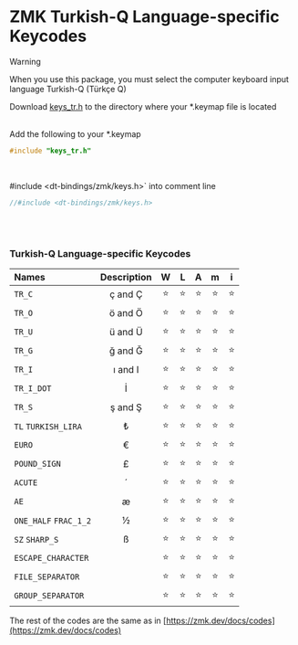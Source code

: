 # ZMK Turkish-Q Language-specific Keycodes


> [!WARNING]
> When you use this package, you must select the computer keyboard input language Turkish-Q (Türkçe Q) 

Download [keys_tr.h](keys_tr.h) to the directory where your *.keymap file is located           
<br>

Add the following to your *.keymap 

```c
#include "keys_tr.h"
``` 
<br>

#include <dt-bindings/zmk/keys.h>` into comment line 

```c
//#include <dt-bindings/zmk/keys.h>
```
<br>
<br>

### Turkish-Q Language-specific Keycodes

|        Names            |   Description |   W   |   L   |   A   |   m   |   i   |
|:------------------------|:-------------:|:-----:|:-----:|:-----:|:-----:|:-----:|
|       `TR_C`            |   ç and Ç     |   ⭐  |   ⭐  |   ⭐  |   ⭐  |   ⭐ |
|       `TR_O`            |   ö and Ö     |   ⭐  |   ⭐  |   ⭐  |   ⭐  |   ⭐ |
|       `TR_U`            |   ü and Ü     |   ⭐  |   ⭐  |   ⭐  |   ⭐  |   ⭐ |
|       `TR_G`            |   ğ and Ğ     |   ⭐  |   ⭐  |   ⭐  |   ⭐  |   ⭐ |
|       `TR_I`            |   ı and I     |   ⭐  |   ⭐  |   ⭐  |   ⭐  |   ⭐ |
|       `TR_I_DOT`        |      İ        |   ⭐  |   ⭐  |   ⭐  |   ⭐  |   ⭐ |
|       `TR_S`            |   ş and Ş     |   ⭐  |   ⭐  |   ⭐  |   ⭐  |   ⭐ |
|  `TL` `TURKISH_LIRA`    |      ₺        |   ⭐  |   ⭐  |   ⭐  |   ⭐  |   ⭐ |
|       `EURO`            |      €        |   ⭐  |   ⭐  |   ⭐  |   ⭐  |   ⭐ |
|     `POUND_SIGN`        |      £        |   ⭐  |   ⭐  |   ⭐  |   ⭐  |   ⭐ |
|      `ACUTE`            |      ´        |   ⭐  |   ⭐  |   ⭐  |   ⭐  |   ⭐ |
|        `AE`             |      æ        |   ⭐  |   ⭐  |   ⭐  |   ⭐  |   ⭐ |
|  `ONE_HALF` `FRAC_1_2`  |      ½        |   ⭐  |   ⭐  |   ⭐  |   ⭐  |   ⭐ |
|  `SZ`  `SHARP_S`        |      ß        |   ⭐  |   ⭐  |   ⭐  |   ⭐  |   ⭐ |
|  `ESCAPE_CHARACTER`     |               |   ⭐  |   ⭐  |   ⭐  |   ⭐  |   ⭐ |
|  `FILE_SEPARATOR`       |               |   ⭐  |   ⭐  |   ⭐  |   ⭐  |   ⭐ |
|  `GROUP_SEPARATOR`      |               |   ⭐  |   ⭐  |   ⭐  |   ⭐  |   ⭐ |




The rest of the codes are the same as in [https://zmk.dev/docs/codes](https://zmk.dev/docs/codes)


